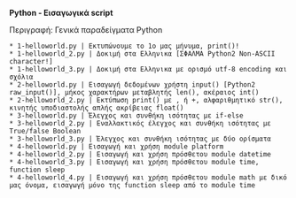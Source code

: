 **Python - Εισαγωγικά script**

Περιγραφή:
Γενικά παραδείγματα Python

	* 1-helloworld.py | Εκτυπώνουμε το 1ο μας μήνυμα, print()!
	* 1-helloworld_2.py | Δοκιμή στα Ελληνικα [ΣΦΑΛΜΑ Python2 Non-ASCII character!]
	* 1-helloworld_3.py | Δοκιμή στα Ελληνικα με ορισμό utf-8 encoding και σχόλια
	* 2-helloworld.py | Εισαγωγή δεδομένων χρήστη input() [Python2 raw_input()], μήκος χαρακτήρων μεταβλητής len(), ακέραιος int()
	* 2-helloworld_2.py | Εκτύπωση print() με , ή +, αλφαριθμητικό str(), κινητής υποδιαστολής απλής ακρίβειας float()
	* 3-helloworld.py | Έλεγχος και συνθήκη ισότητας με if-else
	* 3-helloworld_2.py | Εναλλακτικός έλεγχος και συνθήκη ισότητας με True/false Boolean
	* 3-helloworld_3.py | Έλεγχος και συνθήκη ισότητας με δύο ορίσματα
	* 4-helloworld.py | Εισαγωγή και χρήση module platform
	* 4-helloworld_2.py | Εισαγωγή και χρήση πρόσθετου module datetime
	* 4-helloworld_3.py | Εισαγωγή και χρήση πρόσθετου module time, function sleep
	* 4-helloworld_4.py | Εισαγωγή και χρήση πρόσθετου module math με δικό μας όνομα, εισαγωγή μόνο της function sleep από το module time
